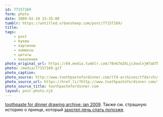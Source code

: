 ```yaml
---
id: 77157169
form: photo
date: 2009-02-10 15:35:00
tumblr: https://untitled.urbansheep.com/post/77157169/
title:
tags:
    - post
    - буквы
    - картинки
    - комиксы
    - цитаты
    - поколения
photo_original_url: https://64.media.tumblr.com/78n67m26Ljs3owlnjW7abTMro1_640.gif
photo: /media/77157169.gif
photo_caption: 
photo_source: http://www.toothpastefordinner.com/tfd-archives/tfdarchive-jan09.php
photo_source_url: https://href.li/?http://www.toothpastefordinner.com/tfd-archives/tfdarchive-jan09.php
photo_source_title: toothpastefordinner.com
layout: post-photo.njk
---
```


<p><a href="http://www.toothpastefordinner.com/tfd-archives/tfdarchive-jan09.php">toothpaste for dinner drawing archive: jan 2009</a>. Также см. страшную историю о принце, который <a href="http://www.toothpastefordinner.com/010609/bedtime-story.gif">захотел лечь спать попозже</a>.</p>
